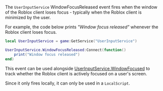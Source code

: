 The `UserInputService` WindowFocusReleased event fires when the window of the Roblox client loses focus - typically when the Roblox client is minimized by the user.

For example, the code below prints *"Window focus released"* whenever the Roblox client loses focus.

```lua
local UserInputService = game:GetService("UserInputService")

UserInputService.WindowFocusReleased:Connect(function()
	print("Window focus released")
end)
```

This event can be used alongside [UserInputService.WindowFocused](https://developer.roblox.com/api-reference/event/UserInputService/WindowFocused) to track whether the Roblox client is actively focused on a user's screen.

Since it only fires locally, it can only be used in a `LocalScript`.